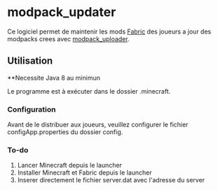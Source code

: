 # modpack_updater

Ce logiciel permet de maintenir les mods [Fabric](https://fabricmc.net/) des joueurs a jour des modpacks crees avec [modpack_uploader](https://github.com/lebonq/modpack_uploader).

## Utilisation

**Necessite Java 8 au minimun

Le programme est à exécuter dans le dossier .minecraft.

### Configuration

Avant de le distribuer aux joueurs, veuillez configurer le fichier configApp.properties du dossier config.

### To-do

1. Lancer Minecraft depuis le launcher
2. Installer Minecraft et Fabric depuis le launcher
3. Inserer directement le fichier server.dat avec l'adresse du server
